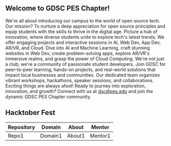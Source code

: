 ## Welcome to GDSC PES Chapter!

We're all about introducing our campus to the world of open source tech. Our mission? To nurture a deep appreciation for open source principles and equip students with the skills to thrive in the digital age.
Picture a hub of innovation, where diverse students unite to explore tech's latest trends. We offer engaging projects and interactive sessions in AI, Web Dev, App Dev, AR/VR, and Cloud.
Dive into AI and Machine Learning, craft stunning websites in Web Dev, create problem-solving apps, explore AR/VR's immersive realms, and grasp the power of Cloud Computing.
We're not just a club; we're a community of passionate student developers. Join GDSC for peer-to-peer learning, hands-on projects, and real-world solutions that impact local businesses and communities.
Our dedicated team organizes vibrant workshops, hackathons, speaker sessions, and collaborations. Exciting things are always afoot!
Ready to journey into exploration, innovation, and growth? Connect with us at dsc@pes.edu and join the dynamic GDSC PES Chapter community.


## Hacktober Fest

| Repository  | Domain  | About  | Mentor  |
|-------------|---------|--------|---------|
| Repo1       | Domain1 | About1 | Mentor1 |
